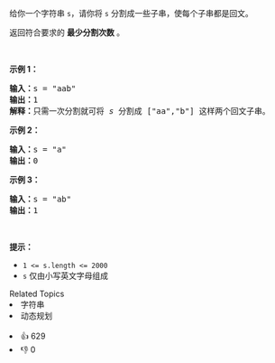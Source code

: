 <p>给你一个字符串 <code>s</code>，请你将 <code>s</code> 分割成一些子串，使每个子串都是回文。</p>

<p>返回符合要求的 <strong>最少分割次数</strong> 。</p>

<div class="original__bRMd"> 
 <div> 
  <p>&nbsp;</p> 
 </div>
</div>

<p><strong>示例 1：</strong></p>

<pre>
<strong>输入：</strong>s = "aab"
<strong>输出：</strong>1
<strong>解释：</strong>只需一次分割就可将&nbsp;<em>s </em>分割成 ["aa","b"] 这样两个回文子串。
</pre>

<p><strong>示例 2：</strong></p>

<pre>
<strong>输入：</strong>s = "a"
<strong>输出：</strong>0
</pre>

<p><strong>示例 3：</strong></p>

<pre>
<strong>输入：</strong>s = "ab"
<strong>输出：</strong>1
</pre>

<p>&nbsp;</p>

<p><strong>提示：</strong></p>

<ul> 
 <li><code>1 &lt;= s.length &lt;= 2000</code></li> 
 <li><code>s</code> 仅由小写英文字母组成</li> 
</ul>

<div><div>Related Topics</div><div><li>字符串</li><li>动态规划</li></div></div><br><div><li>👍 629</li><li>👎 0</li></div>